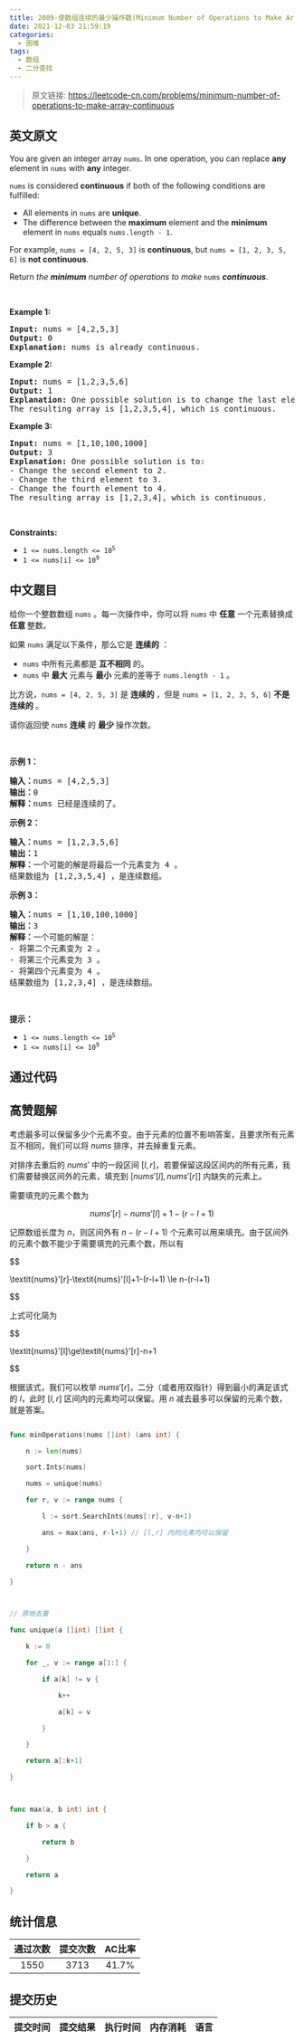 ```yaml
---
title: 2009-使数组连续的最少操作数(Minimum Number of Operations to Make Array Continuous)
date: 2021-12-03 21:59:19
categories:
  - 困难
tags:
  - 数组
  - 二分查找
---
```


> 原文链接: https://leetcode-cn.com/problems/minimum-number-of-operations-to-make-array-continuous


## 英文原文
<div><p>You are given an integer array <code>nums</code>. In one operation, you can replace <strong>any</strong> element in <code>nums</code> with <strong>any</strong> integer.</p>

<p><code>nums</code> is considered <strong>continuous</strong> if both of the following conditions are fulfilled:</p>

<ul>
	<li>All elements in <code>nums</code> are <strong>unique</strong>.</li>
	<li>The difference between the <strong>maximum</strong> element and the <strong>minimum</strong> element in <code>nums</code> equals <code>nums.length - 1</code>.</li>
</ul>

<p>For example, <code>nums = [4, 2, 5, 3]</code> is <strong>continuous</strong>, but <code>nums = [1, 2, 3, 5, 6]</code> is <strong>not continuous</strong>.</p>

<p>Return <em>the <strong>minimum</strong> number of operations to make </em><code>nums</code><em> </em><strong><em>continuous</em></strong>.</p>

<p>&nbsp;</p>
<p><strong>Example 1:</strong></p>

<pre>
<strong>Input:</strong> nums = [4,2,5,3]
<strong>Output:</strong> 0
<strong>Explanation:</strong>&nbsp;nums is already continuous.
</pre>

<p><strong>Example 2:</strong></p>

<pre>
<strong>Input:</strong> nums = [1,2,3,5,6]
<strong>Output:</strong> 1
<strong>Explanation:</strong>&nbsp;One possible solution is to change the last element to 4.
The resulting array is [1,2,3,5,4], which is continuous.
</pre>

<p><strong>Example 3:</strong></p>

<pre>
<strong>Input:</strong> nums = [1,10,100,1000]
<strong>Output:</strong> 3
<strong>Explanation:</strong>&nbsp;One possible solution is to:
- Change the second element to 2.
- Change the third element to 3.
- Change the fourth element to 4.
The resulting array is [1,2,3,4], which is continuous.
</pre>

<p>&nbsp;</p>
<p><strong>Constraints:</strong></p>

<ul>
	<li><code>1 &lt;= nums.length &lt;= 10<sup>5</sup></code></li>
	<li><code>1 &lt;= nums[i] &lt;= 10<sup>9</sup></code></li>
</ul>
</div>

## 中文题目
<div><p>给你一个整数数组&nbsp;<code>nums</code>&nbsp;。每一次操作中，你可以将&nbsp;<code>nums</code>&nbsp;中&nbsp;<strong>任意</strong>&nbsp;一个元素替换成 <strong>任意&nbsp;</strong>整数。</p>

<p>如果&nbsp;<code>nums</code>&nbsp;满足以下条件，那么它是 <strong>连续的</strong>&nbsp;：</p>

<ul>
	<li><code>nums</code>&nbsp;中所有元素都是 <b>互不相同</b>&nbsp;的。</li>
	<li><code>nums</code>&nbsp;中 <strong>最大</strong>&nbsp;元素与&nbsp;<strong>最小</strong>&nbsp;元素的差等于&nbsp;<code>nums.length - 1</code>&nbsp;。</li>
</ul>

<p>比方说，<code>nums = [4, 2, 5, 3]</code>&nbsp;是 <strong>连续的</strong>&nbsp;，但是&nbsp;<code>nums = [1, 2, 3, 5, 6]</code> <strong>不是连续的</strong>&nbsp;。</p>

<p>请你返回使 <code>nums</code>&nbsp;<strong>连续</strong>&nbsp;的 <strong>最少</strong>&nbsp;操作次数。</p>

<p>&nbsp;</p>

<p><strong>示例 1：</strong></p>

<pre><b>输入：</b>nums = [4,2,5,3]
<b>输出：</b>0
<b>解释：</b>nums 已经是连续的了。
</pre>

<p><strong>示例 2：</strong></p>

<pre><b>输入：</b>nums = [1,2,3,5,6]
<b>输出：</b>1
<b>解释：</b>一个可能的解是将最后一个元素变为 4 。
结果数组为 [1,2,3,5,4] ，是连续数组。
</pre>

<p><strong>示例 3：</strong></p>

<pre><b>输入：</b>nums = [1,10,100,1000]
<b>输出：</b>3
<b>解释：</b>一个可能的解是：
- 将第二个元素变为 2 。
- 将第三个元素变为 3 。
- 将第四个元素变为 4 。
结果数组为 [1,2,3,4] ，是连续数组。
</pre>

<p>&nbsp;</p>

<p><strong>提示：</strong></p>

<ul>
	<li><code>1 &lt;= nums.length &lt;= 10<sup>5</sup></code></li>
	<li><code>1 &lt;= nums[i] &lt;= 10<sup>9</sup></code></li>
</ul>
</div>

## 通过代码
<RecoDemo>
</RecoDemo>


## 高赞题解
考虑最多可以保留多少个元素不变。由于元素的位置不影响答案，且要求所有元素互不相同，我们可以将 $\textit{nums}$ 排序，并去掉重复元素。

对排序去重后的 $\textit{nums}'$ 中的一段区间 $[l,r]$，若要保留这段区间内的所有元素，我们需要替换区间外的元素，填充到 $[\textit{nums}'[l],\textit{nums}'[r]]$ 内缺失的元素上。

需要填充的元素个数为

$$\textit{nums}'[r]-\textit{nums}'[l]+1-(r-l+1)$$

记原数组长度为 $n$，则区间外有 $n-(r-l+1)$ 个元素可以用来填充。由于区间外的元素个数不能少于需要填充的元素个数，所以有

$$
\textit{nums}'[r]-\textit{nums}'[l]+1-(r-l+1) \le n-(r-l+1)
$$

上式可化简为

$$
\textit{nums}'[l]\ge\textit{nums}'[r]-n+1
$$

根据该式，我们可以枚举 $\textit{nums}'[r]$，二分（或者用双指针）得到最小的满足该式的 $l$，此时 $[l,r]$ 区间内的元素均可以保留。用 $n$ 减去最多可以保留的元素个数，就是答案。

```go
func minOperations(nums []int) (ans int) {
	n := len(nums)
	sort.Ints(nums)
	nums = unique(nums)
	for r, v := range nums {
		l := sort.SearchInts(nums[:r], v-n+1)
		ans = max(ans, r-l+1) // [l,r] 内的元素均可以保留
	}
	return n - ans
}

// 原地去重
func unique(a []int) []int {
	k := 0
	for _, v := range a[1:] {
		if a[k] != v {
			k++
			a[k] = v
		}
	}
	return a[:k+1]
}

func max(a, b int) int {
	if b > a {
		return b
	}
	return a
}
```


## 统计信息
| 通过次数 | 提交次数 | AC比率 |
| :------: | :------: | :------: |
|    1550    |    3713    |   41.7%   |

## 提交历史
| 提交时间 | 提交结果 | 执行时间 |  内存消耗  | 语言 |
| :------: | :------: | :------: | :--------: | :--------: |
